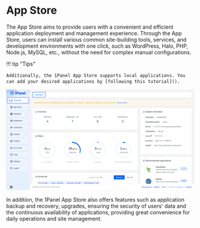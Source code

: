 # App Store

The App Store aims to provide users with a convenient and efficient application deployment and management experience. Through the App Store, users can install various common site-building tools, services, and development environments with one click, such as WordPress, Halo, PHP, Node.js, MySQL, etc., without the need for complex manual configurations.

!!! tip "Tips"

    Additionally, the 1Panel App Store supports local applications. You can add your desired applications by [following this tutorial]().

![App Store](../../img/overview.png)

In addition, the 1Panel App Store also offers features such as application backup and recovery, upgrades, ensuring the security of users' data and the continuous availability of applications, providing great convenience for daily operations and site management.
